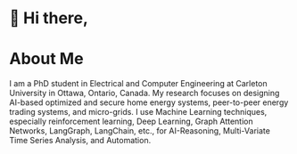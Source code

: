 # 👋 Hi there,
# About Me
I am a PhD student in Electrical and Computer Engineering at Carleton University in Ottawa, Ontario, Canada. My research focuses on designing AI-based optimized and secure home energy systems, peer-to-peer energy trading systems, and micro-grids. I use Machine Learning techniques, especially reinforcement learning, Deep Learning, Graph Attention Networks, LangGraph, LangChain, etc., for AI-Reasoning, Multi-Variate Time Series Analysis, and Automation.

### 
